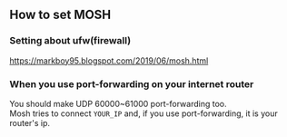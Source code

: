 ## How to set MOSH
### Setting about ufw(firewall)
https://markboy95.blogspot.com/2019/06/mosh.html

### When you use port-forwarding on your internet router
You should make UDP 60000~61000 port-forwarding too.<br/>
Mosh tries to connect `YOUR_IP` and, if you use port-forwarding, it is your router's ip.
